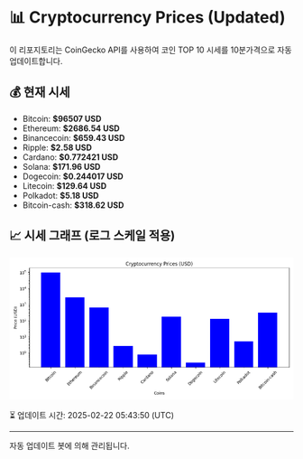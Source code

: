 
# 📊 Cryptocurrency Prices (Updated)

이 리포지토리는 CoinGecko API를 사용하여 코인 TOP 10 시세를 10분가격으로 자동 업데이트합니다.

## 💰 현재 시세
- Bitcoin: **$96507 USD**
- Ethereum: **$2686.54 USD**
- Binancecoin: **$659.43 USD**
- Ripple: **$2.58 USD**
- Cardano: **$0.772421 USD**
- Solana: **$171.96 USD**
- Dogecoin: **$0.244017 USD**
- Litecoin: **$129.64 USD**
- Polkadot: **$5.18 USD**
- Bitcoin-cash: **$318.62 USD**

## 📈 시세 그래프 (로그 스케일 적용)
![Crypto Prices](crypto_prices.png)

⏳ 업데이트 시간: 2025-02-22 05:43:50 (UTC)

---
자동 업데이트 봇에 의해 관리됩니다.
